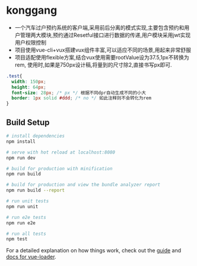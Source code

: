 # konggang

- 一个汽车过户预约系统的客户端,采用前后分离的模式实现,主要包含预约和用户管理两大模块,预约通过Resetful接口进行数据的传递,用户模块采用jwt实现用户权限控制
- 项目使用vue-cli+vux搭建vux组件丰富,可以适应不同的场景,用起来非常舒服
- 项目适配使用flexible方案,结合vux使用需要rootValue设为37.5,1px不转换为rem,
使用时,如果是750px设计稿,将量到的尺寸除2,直接书写px即可.
``` css
.test{
  width: 150px;
  height: 64px;
  font-size: 28px; /* px */ 根据不同dpr自动生成不同的小大
  border: 1px solid #ddd; /* no */ 如此注释则不会转化为rem
}
```

## Build Setup

``` bash
# install dependencies
npm install

# serve with hot reload at localhost:8080
npm run dev

# build for production with minification
npm run build

# build for production and view the bundle analyzer report
npm run build --report

# run unit tests
npm run unit

# run e2e tests
npm run e2e

# run all tests
npm test
```

For a detailed explanation on how things work, check out the [guide](http://vuejs-templates.github.io/webpack/) and [docs for vue-loader](http://vuejs.github.io/vue-loader).
